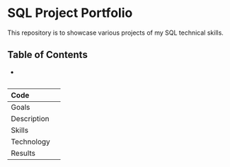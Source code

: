 # SQL Project Portfolio

This repository is to showcase various projects of my SQL technical skills.

## Table of Contents
- [](#)

## 

| Code | []() |
| :------------- | :------------ |
| Goals |  |
| Description |  |
| Skills |  |
| Technology |  |
| Results |  |
